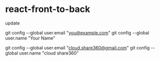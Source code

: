 # react-front-to-back
update


  git config --global user.email "you@example.com"
  git config --global user.name "Your Name"


  git config --global user.email "cloud.share360@gmail.com"
  git config --global user.name "cloud share360"